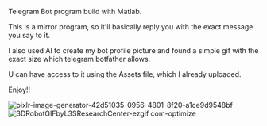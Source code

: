 Telegram Bot program build with Matlab.

This is a mirror program, so it'll basically reply you with the exact message you say to it.

I also used AI to create my bot profile picture and found a simple gif with the exact size which telegram botfather allows.

U can have access to it using the Assets file, which I already uploaded.

Enjoy!!

![pixlr-image-generator-42d51035-0956-4801-8f20-a1ce9d9548bf](https://github.com/user-attachments/assets/b5aa1b85-f8a2-49aa-832b-c2b4b3e10abf)
![3DRobotGIFbyL3SResearchCenter-ezgif com-optimize](https://github.com/user-attachments/assets/5282d070-9e91-49a5-892e-8fd958cb2d68)
